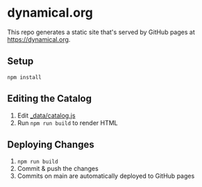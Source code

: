 # dynamical.org

This repo generates a static site that's served by GitHub pages at https://dynamical.org.

## Setup

```
npm install
```

## Editing the Catalog

1. Edit [_data/catalog.js](_data/catalog.js)
1. Run `npm run build` to render HTML

## Deploying Changes

1. `npm run build`
1. Commit & push the changes
1. Commits on main are automatically deployed to GitHub pages
